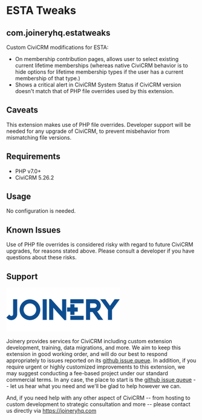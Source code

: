 # ESTA Tweaks
## com.joineryhq.estatweaks

Custom CiviCRM modifications for ESTA:

* On membership contribution pages, allows user to select existing current lifetime memberships
  (whereas native CiviCRM behavior is to hide options for lifetime membership types if the user
  has a current membership of that type.)
* Shows a critical alert in CiviCRM System Status if CiviCRM version doesn't match that of PHP
  file overrides used by this extension.

## Caveats

This extension makes use of PHP file overrides. Developer support will be needed for any 
upgrade of CiviCRM, to prevent misbehavior from mismatching file versions.

## Requirements

* PHP v7.0+
* CiviCRM 5.26.2

## Usage

No configuration is needed.

## Known Issues

Use of PHP file overrides is considered risky with regard to future CiviCRM upgrades,
for reasons stated above. Please consult a developer if you have questions about these
risks.

## Support
![screenshot](/images/joinery-logo.png)

Joinery provides services for CiviCRM including custom extension development, training, data migrations, and more. We aim to keep this extension in good working order, and will do our best to respond appropriately to issues reported on its [github issue queue](https://github.com/twomice/com.joineryhq.estatweaks/issues). In addition, if you require urgent or highly customized improvements to this extension, we may suggest conducting a fee-based project under our standard commercial terms.  In any case, the place to start is the [github issue queue](https://github.com/twomice/com.joineryhq.estatweaks/issues) -- let us hear what you need and we'll be glad to help however we can.

And, if you need help with any other aspect of CiviCRM -- from hosting to custom development to strategic consultation and more -- please contact us directly via https://joineryhq.com
